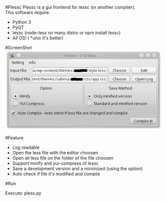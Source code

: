 #Plessc
Plessc is a gui frontend for lessc (or another compiler).  
This software require:  
* Python 3
* PyQT
* lessc (node-less on many distro or npm install lessc)
* All OS! ( *unix it's better)

#ScreenShot
![Screenshot](screenshot.png "1.0 beta")

#Feature
* Log readable 
* Open the less file with the editor choosen
* Open all less file on the folder of the file choosen 
* Support minify and yui-compress of lessc
* Save a development version and a minimized (using the option)
* Auto check if file it's modified and compile

#Run

Execute: pless.py